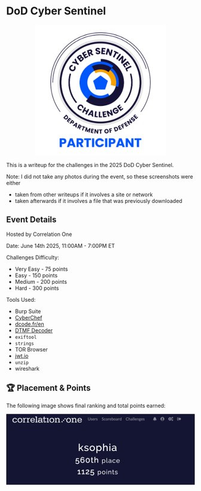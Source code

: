 # DoD Cyber Sentinel

<p align="center">
  <img src="./images/badge.png" alt="Placement and Points" width="350"/>
</p>

This is a writeup for the challenges in the 2025 DoD Cyber Sentinel. 

Note: I did not take any photos during the event, so these screenshots were either 
* taken from other writeups if it involves a site or network
* taken afterwards if it involves a file that was previously downloaded

## Event Details

Hosted by Correlation One

Date: June 14th 2025, 11:00AM - 7:00PM ET

Challenges Difficulty:
* Very Easy - 75 points
* Easy - 150 points
* Medium - 200 points
* Hard - 300 points

Tools Used:
* Burp Suite
* [CyberChef](https://gchq.github.io/CyberChef/)
* [dcode.fr/en](http://dcode.fr)
* [DTMF Decoder](https://dtmf.netlify.app/)
* `exiftool`
* `strings`
* TOR Browser
* [jwt.io](http://jwt.io)
* `unzip`
* wireshark

## 🏆 Placement & Points

The following image shows final ranking and total points earned:

<p align="center">
  <img src="./images/placement_and_points.png" alt="Placement and Points" width="550"/>
</p>
